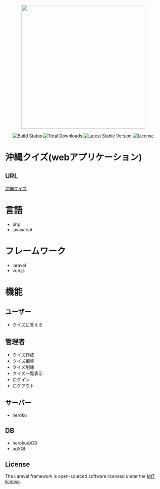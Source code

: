 <p align="center"><img src="https://res.cloudinary.com/dtfbvvkyp/image/upload/v1566331377/laravel-logolockup-cmyk-red.svg" width="400"></p>

<p align="center">
<a href="https://travis-ci.org/laravel/framework"><img src="https://travis-ci.org/laravel/framework.svg" alt="Build Status"></a>
<a href="https://packagist.org/packages/laravel/framework"><img src="https://poser.pugx.org/laravel/framework/d/total.svg" alt="Total Downloads"></a>
<a href="https://packagist.org/packages/laravel/framework"><img src="https://poser.pugx.org/laravel/framework/v/stable.svg" alt="Latest Stable Version"></a>
<a href="https://packagist.org/packages/laravel/framework"><img src="https://poser.pugx.org/laravel/framework/license.svg" alt="License"></a>
</p>




# 沖縄クイズ(webアプリケーション)
## URL
[沖縄クイズ](https://ok-okinawa-quiz.herokuapp.com/)
# 言語
- php
- javascript
# フレームワーク
- laravel
- vue.js
# 機能
## ユーザー
- クイズに答える
## 管理者
- クイズ作成
- クイズ編集
- クイズ削除
- クイズ一覧表示
- ログイン
- ログアウト
## サーバー
- heroku
## DB
- herokuのDB
- pgSQL
## License

The Laravel framework is open-sourced software licensed under the [MIT license](https://opensource.org/licenses/MIT).
